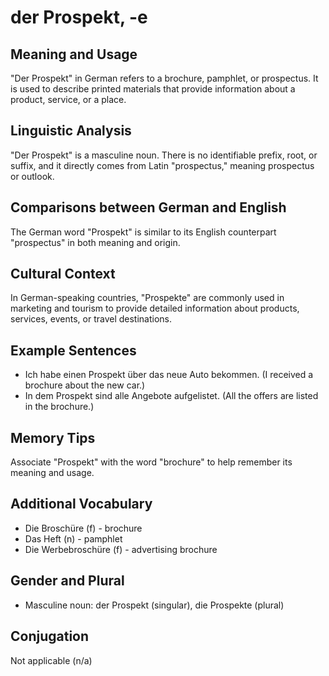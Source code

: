 # der Prospekt, -e
## Meaning and Usage
"Der Prospekt" in German refers to a brochure, pamphlet, or prospectus. It is used to describe printed materials that provide information about a product, service, or a place.

## Linguistic Analysis
"Der Prospekt" is a masculine noun. There is no identifiable prefix, root, or suffix, and it directly comes from Latin "prospectus," meaning prospectus or outlook.

## Comparisons between German and English
The German word "Prospekt" is similar to its English counterpart "prospectus" in both meaning and origin.

## Cultural Context
In German-speaking countries, "Prospekte" are commonly used in marketing and tourism to provide detailed information about products, services, events, or travel destinations.

## Example Sentences
- Ich habe einen Prospekt über das neue Auto bekommen. (I received a brochure about the new car.)
- In dem Prospekt sind alle Angebote aufgelistet. (All the offers are listed in the brochure.)

## Memory Tips
Associate "Prospekt" with the word "brochure" to help remember its meaning and usage.

## Additional Vocabulary
- Die Broschüre (f) - brochure
- Das Heft (n) - pamphlet
- Die Werbebroschüre (f) - advertising brochure

## Gender and Plural
- Masculine noun: der Prospekt (singular), die Prospekte (plural)

## Conjugation
Not applicable (n/a)